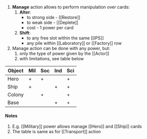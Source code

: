 1. **Manage** action allows to perform manipulation over cards:
	1. **Alter**:
		- to strong side - [[Restore]]
		- to weak side - [[Deplete]]
		- cost - 1 power per card
	2. **Shift**:
		- to any free slot within the same [[IPS]]
		- any pile within [[Laboratory]] or [[Factory]] row
2. Manage action can be done with any power, but:
	1. only the type of power given by the [[Actor]]
	2. with limitations, see table below

| Object    | Mil | Soc | Ind | Sci |
|-----------|-----|-----|-----|-----|
| Hero      |  +  |  +  |     |  +  |
| Ship      |  +  |     |  +  |  +  |
| Colony    |     |  +  |     |  +  |
| Base      |     |     |  +  |  +  |

#### Notes

1. E.g. [[Military]] power allows manage [[Hero]] and [[Ship]] cards
2. The table is same as for [[Transport]] action
